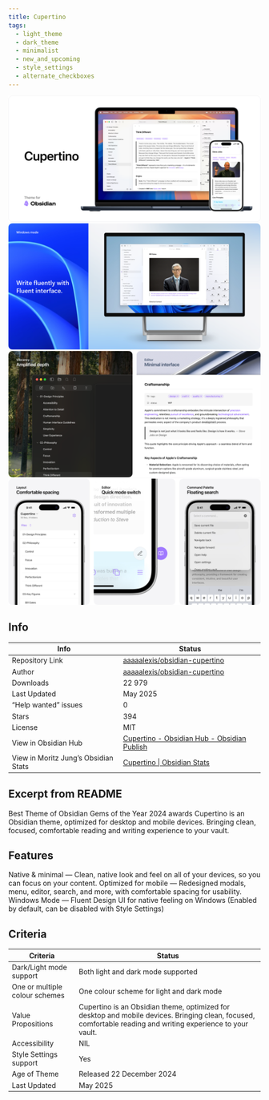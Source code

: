 ```yaml
---
title: Cupertino
tags:
  - light_theme
  - dark_theme
  - minimalist
  - new_and_upcoming
  - style_settings
  - alternate_checkboxes
---
```


<img src="https://raw.githubusercontent.com/aaaaalexis/obsidian-cupertino/refs/heads/main/img/hero.png">

<img src="https://raw.githubusercontent.com/aaaaalexis/obsidian-cupertino/refs/heads/main/img/windows.png">

<img src="https://raw.githubusercontent.com/aaaaalexis/obsidian-cupertino/refs/heads/main/img/native.png">

<img src="https://raw.githubusercontent.com/aaaaalexis/obsidian-cupertino/refs/heads/main/img/mobile.png">

## Info

|Info|Status|
|---|---|
|Repository Link|[aaaaalexis/obsidian-cupertino](https://github.com/aaaaalexis/obsidian-cupertino)|
|Author|[aaaaalexis/obsidian-cupertino](https://github.com/aaaaalexis/obsidian-cupertino)|
|Downloads|22 979|
|Last Updated|May 2025|
|“Help wanted” issues|0|
|Stars|394|
|License|MIT|
|View in Obsidian Hub|[Cupertino \- Obsidian Hub \- Obsidian Publish](https://publish.obsidian.md/hub/02+-+Community+Expansions/02.05+All+Community+Expansions/Themes/Cupertino)|
|View in Moritz Jung’s Obsidian Stats|[Cupertino \| Obsidian Stats](https://www.moritzjung.dev/obsidian-stats/themes/cupertino/)|

## Excerpt from README

Best Theme of Obsidian Gems of the Year 2024 awards
Cupertino is an Obsidian theme, optimized for desktop and mobile devices.
Bringing clean, focused, comfortable reading and writing experience to your vault.

## Features

Native & minimal — Clean, native look and feel on all of your devices, so you
can focus on your content.
Optimized for mobile — Redesigned modals, menu, editor, search, and more,
with comfortable spacing for usability.
Windows Mode — Fluent Design UI for native feeling on Windows (Enabled by
default, can be disabled with Style Settings)

## Criteria

|Criteria|Status|
|---|---|
|Dark/Light mode support|Both light and dark mode supported|
|One or multiple colour schemes|One colour scheme for light and dark mode|
|Value Propositions|Cupertino is an Obsidian theme, optimized for desktop and mobile devices. Bringing clean, focused, comfortable reading and writing experience to your vault.|
|Accessibility|NIL|
|Style Settings support|Yes|
|Age of Theme|Released 22 December 2024|
|Last Updated|May 2025|

